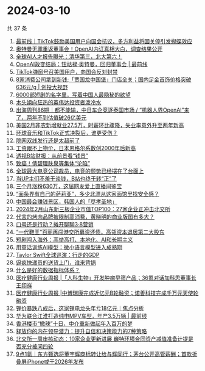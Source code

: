 # 2024-03-10

共 37 条

<!-- BEGIN 36KR -->
<!-- 最后更新时间 2024-03-10 09:24:22 +0800 -->
1. [最前线｜TikTok鼓励美国用户向国会抗议，多方利益将因关停引发蝴蝶效应](https://36kr.com/p/2681746992413696)
1. [奥特曼无罪重返董事会！OpenAI内讧真相大白，调查结果公开](https://36kr.com/p/2681623172825217)
1. [全球AI人才报告曝光：清华第三，北大第六！](https://36kr.com/p/2681675697963145)
1. [OpenAI政变结局：钮祜禄·奥特曼，回归董事会 | 最前线](https://36kr.com/p/2681797793364993)
1. [TikTok弹窗号召美国用户，向国会反对封禁](https://36kr.com/p/2681664232849539)
1. [8家消费公司拿到新钱;「贾国龙中国堡」门店全关；国内足金首饰价格突破636元/g | 创投大视野](https://36kr.com/p/2679554164849667)
1. [6000部短剧的名字里，写着中国人最隐秘的欲望](https://36kr.com/p/2681551506112648)
1. [木头姐向狂热的英伟达投资者泼冷水](https://36kr.com/p/2681002704523141)
1. [出海周刊86期｜都不能输，中日车企竞逐泰国市场 / “机器人界OpenAI”来了，两年不到估值破26亿美元](https://36kr.com/p/2680976253157513)
1. [美国2月非农新增就业27.5万，时薪环比骤降，失业率意外升至两年新高](https://36kr.com/p/2681671762755713)
1. [环球音乐和TikTok正式决裂后，谁更受伤？](https://36kr.com/p/2678005982787072)
1. [院网双线发行还是太超前了](https://36kr.com/p/2680916955316354)
1. [工资跟不上物价，日本恩格尔系数创2000年后新高](https://36kr.com/p/2681609765927940)
1. [透视B站财报：从前景看“钱景”](https://36kr.com/p/2680871699632768)
1. [致癌！倩碧理肤泉等集体“沦陷”](https://36kr.com/p/2680807938326660)
1. [全球最大电竞公司裁员，电竞的颓势已经摆在了台面上](https://36kr.com/p/2680843635588098)
1. [当UP主们不羞于谈钱，B站也终于转“正”了](https://36kr.com/p/2682049616198659)
1. [三个月涨粉630万，这届网友爱上直播间鉴宝](https://36kr.com/p/2680406201596937)
1. [“面条界有自己的萨莉亚”，多少北漂从这家面馆里找安全感？](https://36kr.com/p/2680508207283204)
1. [中国最会赚钱景区，韩国人的「尽孝圣地」](https://36kr.com/p/2681663001164804)
1. [2024年2月山东新三板企业市值TOP100：27家企业正冲击北交所](https://36kr.com/p/2646645331230978)
1. [代言的烤肉品牌被限制高消费，黄晓明的商业版图有多大？](https://36kr.com/p/2681007543931521)
1. [口号还是行动？摊开聊聊3·8营销](https://36kr.com/p/2680523119607942)
1. [“一代鞋王”百丽再闯港交所募资还债，高瓴资本退居第二大股东](https://36kr.com/p/2680932483121282)
1. [短剧闯入海外：高举高打、本地化、AI和长期主义](https://36kr.com/p/2680973453869192)
1. [用童话训练AI模型：微小语言模型进入成熟期](https://36kr.com/p/2614404831238278)
1. [Taylor Swift全球巡演：行走的GDP](https://36kr.com/p/2682425610535040)
1. [逼疯快递员的送货上门，谁来背锅](https://36kr.com/p/2682208732068869)
1. [什么是好的数据指标体系？](https://36kr.com/p/2551441537718663)
1. [医疗健康行业周报 |「人科生物」开发肿瘤早筛产品；36氪对话加科思董事长王印祥](https://36kr.com/p/2673428145534467)
1. [医疗健康行业周报 |中博瑞康完成近亿元B轮融资；诺善科技完成千万元天使轮融资](https://36kr.com/p/2682165257142407)
1. [锂价暴跌八成后，这家锂电龙头年亏18亿元｜焦点分析](https://36kr.com/p/2680322550104198)
1. [华为联合江淮打造纯电MPV车型，年产3.5万辆 | 最前线](https://36kr.com/p/2679679276171394)
1. [香港楼市“撤辣”十日，中介重新做起年入百万的梦](https://36kr.com/p/2680737947319305)
1. [释放你的内在领导潜力：提升自信和决策能力的7种策略](https://36kr.com/p/2616876571695233)
1. [北交所一周审核动态：10家企业更新进展 巍特环境合同资产减值准备计提是否充分被问四轮](https://36kr.com/p/2680809748005000)
1. [9点1氪｜东方甄选将董宇辉商标转让给与辉同行；茅台公开高管薪酬；首款折叠屏iPhone或于2026年发布](https://36kr.com/p/2681188871879684)
<!-- END 36KR -->